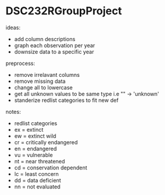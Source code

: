# DSC232RGroupProject
ideas: 
- add column descriptions
- graph each observation per year
- downsize data to a specific year

preprocess:
- remove irrelavant columns
- remove missing data
- change all to lowercase
- get all unknown values to be same type i.e "" -> 'unknown'
- standerize redlist categories to fit new def 

notes:
- redlist categories
- ex = extinct
- ew = extinct wild
- cr = critically endangered
- en = endangered
- vu = vulnerable
- nt = near threatened
- cd = conservation dependent
- lc = least concern
- dd = data deficient
- nn = not evaluated 
